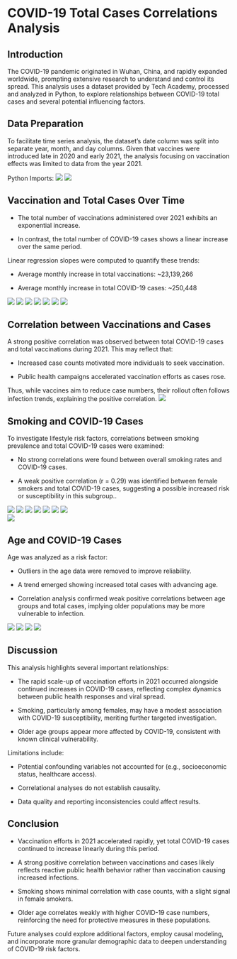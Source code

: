 # COVID-19 Total Cases Correlations Analysis

## Introduction

The COVID-19 pandemic originated in Wuhan, China, and rapidly expanded worldwide, prompting extensive research to understand and control its spread. This analysis uses a dataset provided by Tech Academy, processed and analyzed in Python, to explore relationships between COVID-19 total cases and several potential influencing factors.

## Data Preparation

To facilitate time series analysis, the dataset’s date column was split into separate year, month, and day columns. Given that vaccines were introduced late in 2020 and early 2021, the analysis focusing on vaccination effects was limited to data from the year 2021.

Python Imports:
<img src="imgs/rc-245/1.1.png?raw=true"/>
<img src="imgs/rc-245/1.png?raw=true"/>

## Vaccination and Total Cases Over Time
* The total number of vaccinations administered over 2021 exhibits an exponential increase.

* In contrast, the total number of COVID-19 cases shows a linear increase over the same period.

Linear regression slopes were computed to quantify these trends:

* Average monthly increase in total vaccinations: ~23,139,266

* Average monthly increase in total COVID-19 cases: ~250,448

<img src="imgs/rc-245/2.png?raw=true"/>
<img src="imgs/rc-245/3.png?raw=true"/>
<img src="imgs/rc-245/4.png?raw=true"/>
<img src="imgs/rc-245/vaccinations and total cases in 2021.png?raw=true"/>
<img src="imgs/rc-245/13.png?raw=true"/>
<img src="imgs/rc-245/15.png?raw=true"/>
<img src="imgs/rc-245/14.png?raw=true"/>

## Correlation between Vaccinations and Cases

A strong positive correlation was observed between total COVID-19 cases and total vaccinations during 2021. This may reflect that:

* Increased case counts motivated more individuals to seek vaccination.

* Public health campaigns accelerated vaccination efforts as cases rose.

Thus, while vaccines aim to reduce case numbers, their rollout often follows infection trends, explaining the positive correlation.
<img src="imgs/rc-245/16.png?raw=true"/>

## Smoking and COVID-19 Cases
To investigate lifestyle risk factors, correlations between smoking prevalence and total COVID-19 cases were examined:

* No strong correlations were found between overall smoking rates and COVID-19 cases.

* A weak positive correlation (r = 0.29) was identified between female smokers and total COVID-19 cases, suggesting a possible increased risk or susceptibility in this subgroup..

<img src="imgs/rc-245/5.png?raw=true"/>
<img src="imgs/rc-245/6.png?raw=true"/>
<img src="imgs/rc-245/7.png?raw=true"/>
<img src="imgs/rc-245/8.png?raw=true"/>
<img src="imgs/rc-245/female smokers and total cases.png?raw=true"/>
<img src="imgs/rc-245/9.png?raw=true"/>
<img src="imgs/rc-245/male smokers and total cases.png?raw=true"/>
<br>
<img src="imgs/rc-245/10.png?raw=true"/>

## Age and COVID-19 Cases
Age was analyzed as a risk factor:

* Outliers in the age data were removed to improve reliability.

* A trend emerged showing increased total cases with advancing age.

* Correlation analysis confirmed weak positive correlations between age groups and total cases, implying older populations may be more vulnerable to infection.
<img src="imgs/rc-245/11.png?raw=true"/>
<img src="imgs/rc-245/12.png?raw=true"/>
<img src="imgs/rc-245/med age and total cases.png?raw=true"/>
<img src="imgs/rc-245/17.png?raw=true"/>

## Discussion
This analysis highlights several important relationships:

* The rapid scale-up of vaccination efforts in 2021 occurred alongside continued increases in COVID-19 cases, reflecting complex dynamics between public health responses and viral spread.

* Smoking, particularly among females, may have a modest association with COVID-19 susceptibility, meriting further targeted investigation.

* Older age groups appear more affected by COVID-19, consistent with known clinical vulnerability.

Limitations include:

* Potential confounding variables not accounted for (e.g., socioeconomic status, healthcare access).

* Correlational analyses do not establish causality.

* Data quality and reporting inconsistencies could affect results.

## Conclusion

* Vaccination efforts in 2021 accelerated rapidly, yet total COVID-19 cases continued to increase linearly during this period.

* A strong positive correlation between vaccinations and cases likely reflects reactive public health behavior rather than vaccination causing increased infections.

* Smoking shows minimal correlation with case counts, with a slight signal in female smokers.

* Older age correlates weakly with higher COVID-19 case numbers, reinforcing the need for protective measures in these populations.

Future analyses could explore additional factors, employ causal modeling, and incorporate more granular demographic data to deepen understanding of COVID-19 risk factors.

